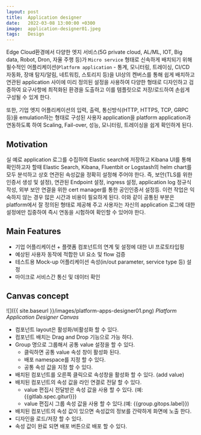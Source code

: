 ```yaml
---
layout: post
title:  Application designer
date:   2022-03-08 13:00:00 +0300
image:  application-designer01.jpeg
tags:   Design
---
```


Edge Cloud환경에서 다양한 엣지 서비스(5G private cloud, AL/ML, IOT, Big data, Robot, Dron, 자율 주행 등)가 `Micro service` 형태로 신속하게 배치되기 위해 필수적인 어플리케이션(`Platform application` - 통계, 모니터링, 트레이싱, CI/CD 자동화, 장애 탐지/알림, 네트워킹, 스토리지 등)을 UI상의 켄버스를 통해 쉽게 배치하고 연관된 application 사이에 미리 정의된 설정을 사용하여 다양한 형태로 디자인하고 검증하여 요구사항에 최적화된 환경을 도출하고 이를 템플릿으로 저장/로드하여 손쉽게 구성될 수 있게 한다. 

또한, 기업 엣지 어플리케이션의 입력, 출력, 통신방식(HTTP, HTTPS, TCP, GRPC 등)을 emulation하는 형태로 구성된 사용자 application을 platform application과 연동하도록 하여 Scaling, Fail-over, 성능, 모니터링, 트레이싱을 쉽게 확인하게 된다.

## Motivation
실 예로 application 로그를 수집하여 Elastic search에 저장하고 Kibana UI를 통해 확인하고자 할때 Elastic Search, Kibana, Fluentbit or Logstash의 helm chart를 모두 분석하고 상호 연관된 속성값을 정확히 설정해 주어야 한다. 즉, 보안(TLS를 위한 인증서 생성 및 설정), 연관된 Endpoint 설정, ingress 설정, application log 정규식 작성, 외부 보안 연결을 위한 cert manager를 통한 공인인증서 설정등. 이런 작업은 익숙하지 않는 경우 많은 시간과 비용이 필요하게 된다. 이와 같이 공통된 부분은 platform에서 잘 정의된 형태로 제공해 주고 사용자는 자신의 application 로그에 대한 설정에만 집중하여 즉시 연동을 시험하여 확인할 수 있어야 한다.

## Main Features

* 기업 어플리케이션 + 플랫폼 컴포넌트의 연계 및 설정에 대한 UI 프로토타입핑
* 예상된 사용자 동작에 적합한 UI 요소 및 flow 검증
* 테스트용 Mock-up 어플리케이션 속성(in/out parameter, service type 등) 설정
* 마이크로 서비스간 통신 및 데이터 확인


## Canvas concept
![]({{ site.baseurl }}/images/platform-apps-designer01.png)
*Platform Application Designer Canvas*

* 컴포넌트 layout은 활성화/비활성화 할 수 있다.
* 컴포넌트 배치는 Drag and Drop 기능으로 가능 하다.
* Group 명으로 그룹해서 공통 value 설정을 할 수 있다.
  - 클릭하면 공통 value 속성  창이 활성화 된다.
  - 배포 namespace를 지정 할 수 있다.
  - 공통 속성 값을 지정 할 수 있다.
* 배치된 컴포넌트를 오른쪽 클릭으로 속성창을 활성화 할 수 있다. (add value)
* 배치된 컴포넌트의 속성 값을 라인 연결로 전달 할 수 있다.
  - value 편집시 전달받은 속성 값을 사용 할 수 있다. (예: {{gitlab.spec.giturl}})
  - value 편집시 그룹 속성 값을 사용 할 수 있다.(예: {{group.gitops.label}})
* 배치된 컴포넌트의 속성 값이 있으면 속성값의 정보를 간략하게 화면에 노출 한다.
* 디자인을 로드/저장 할 수 있다.
* 속성 값이 완료 되면 배포 버튼으로 배포 할 수 있다.
